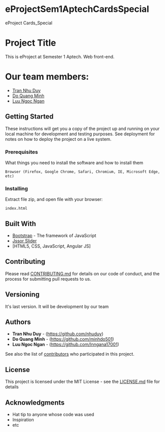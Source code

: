 # eProjectSem1AptechCardsSpecial
eProject Cards_Special

# Project Title

This is eProject at Semester 1 Aptech. Web front-end. 
# Our team members:
* [Tran Nhu Duy](https://github.com/nhuduy)
* [Do Quang Minh](https://github.com/minhdo501)
* [Luu Ngoc Ngan](https://github.com/ngaylangthangg)

## Getting Started

These instructions will get you a copy of the project up and running on your local machine for development and testing purposes. See deployment for notes on how to deploy the project on a live system.

### Prerequisites

What things you need to install the software and how to install them

```
Browser (Firefox, Google Chrome, Safari, Chromium, IE, Microsoft Edge, etc)
```

### Installing

Extract file zip, and open file with your browser:

```
index.html
```
## Built With

* [Bootstrap](https://getbootstrap.com/) - The framework of JavaScript
* [Jssor Slider](https://www.jssor.com/)
* [HTML5, CSS, JavaScript, Angular JS]

## Contributing

Please read [CONTRIBUTING.md](#) for details on our code of conduct, and the process for submitting pull requests to us.

## Versioning

It's last version. It will be development by our team

## Authors

* **Tran Nhu Duy** - (https://github.com/nhuduy)
* **Do Quang Minh** - (https://github.com/minhdo501)
* **Luu Ngoc Ngan** - (https://github.com/lnngana17001)

See also the list of [contributors](https://github.com/nhuduy/eProjectSem1AptechCardsSpecial/contributors) who participated in this project.

## License

This project is licensed under the MIT License - see the [LICENSE.md](https://github.com/nhuduy/eProjectSem1AptechCardsSpecial/blob/master/LICENSE) file for details

## Acknowledgments

* Hat tip to anyone whose code was used
* Inspiration
* etc
